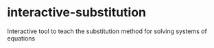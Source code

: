 # interactive-substitution
Interactive tool to teach the substitution method for solving systems of equations
